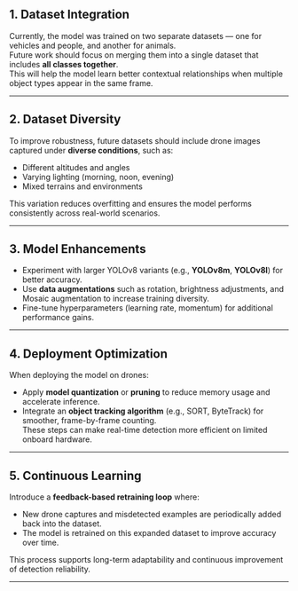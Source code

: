 ## 1. Dataset Integration
Currently, the model was trained on two separate datasets — one for vehicles and people, and another for animals.  
Future work should focus on merging them into a single dataset that includes **all classes together**.  
This will help the model learn better contextual relationships when multiple object types appear in the same frame.

---

## 2. Dataset Diversity
To improve robustness, future datasets should include drone images captured under **diverse conditions**, such as:
- Different altitudes and angles  
- Varying lighting (morning, noon, evening)  
- Mixed terrains and environments  

This variation reduces overfitting and ensures the model performs consistently across real-world scenarios.

---

## 3. Model Enhancements
- Experiment with larger YOLOv8 variants (e.g., **YOLOv8m**, **YOLOv8l**) for better accuracy.  
- Use **data augmentations** such as rotation, brightness adjustments, and Mosaic augmentation to increase training diversity.  
- Fine-tune hyperparameters (learning rate, momentum) for additional performance gains.

---

## 4. Deployment Optimization
When deploying the model on drones:
- Apply **model quantization** or **pruning** to reduce memory usage and accelerate inference.  
- Integrate an **object tracking algorithm** (e.g., SORT, ByteTrack) for smoother, frame-by-frame counting.  
These steps can make real-time detection more efficient on limited onboard hardware.

---

## 5. Continuous Learning
Introduce a **feedback-based retraining loop** where:
- New drone captures and misdetected examples are periodically added back into the dataset.  
- The model is retrained on this expanded dataset to improve accuracy over time.  

This process supports long-term adaptability and continuous improvement of detection reliability.

---


